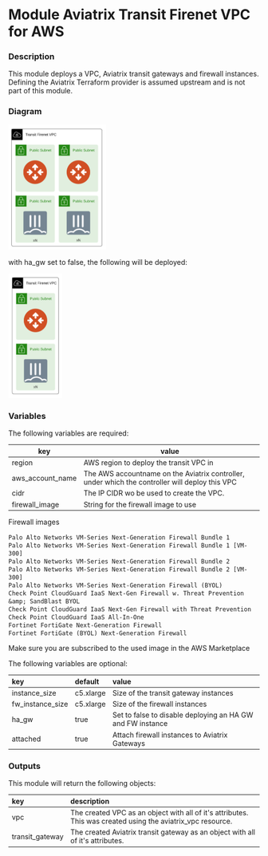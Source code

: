 # Module Aviatrix Transit Firenet VPC for AWS

### Description
This module deploys a VPC, Aviatrix transit gateways and firewall instances. Defining the Aviatrix Terraform provider is assumed upstream and is not part of this module.

### Diagram
<img src="images/module-aviatrix-transit-firenet-vpc-for-aws-fortinet-ha.png"  height="250">

with ha_gw set to false, the following will be deployed:

<img src="images/module-aviatrix-transit-firenet-vpc-for-aws-fortinet.png"  height="250">

### Variables
The following variables are required:

key | value
--- | ---
region | AWS region to deploy the transit VPC in
aws_account_name | The AWS accountname on the Aviatrix controller, under which the controller will deploy this VPC
cidr | The IP CIDR wo be used to create the VPC.
firewall_image | String for the firewall image to use

Firewall images
```
Palo Alto Networks VM-Series Next-Generation Firewall Bundle 1
Palo Alto Networks VM-Series Next-Generation Firewall Bundle 1 [VM-300]
Palo Alto Networks VM-Series Next-Generation Firewall Bundle 2
Palo Alto Networks VM-Series Next-Generation Firewall Bundle 2 [VM-300]
Palo Alto Networks VM-Series Next-Generation Firewall (BYOL)
Check Point CloudGuard IaaS Next-Gen Firewall w. Threat Prevention &amp; SandBlast BYOL
Check Point CloudGuard IaaS Next-Gen Firewall with Threat Prevention
Check Point CloudGuard IaaS All-In-One
Fortinet FortiGate Next-Generation Firewall
Fortinet FortiGate (BYOL) Next-Generation Firewall
```

Make sure you are subscribed to the used image in the AWS Marketplace

The following variables are optional:

key | default | value
:--- | :--- | :---
instance_size | c5.xlarge | Size of the transit gateway instances
fw_instance_size | c5.xlarge | Size of the firewall instances
ha_gw | true | Set to false to disable deploying an HA GW and FW instance
attached | true | Attach firewall instances to Aviatrix Gateways

### Outputs
This module will return the following objects:

key | description
:--- | :---
vpc | The created VPC as an object with all of it's attributes. This was created using the aviatrix_vpc resource.
transit_gateway | The created Aviatrix transit gateway as an object with all of it's attributes.
